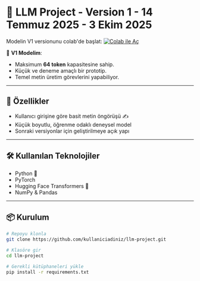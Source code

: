 # 🧠 LLM Project - Version 1 - 14 Temmuz 2025 - 3 Ekim 2025

 Modelin V1 versionunu colab'de başlat: 
 [![Colab ile Aç](https://colab.research.google.com/assets/colab-badge.svg)](https://colab.research.google.com/drive/18VKzIy39rldxmE8synfAf7qjmqs6r1NR?usp=sharing)

📌 **V1 Modelim**:  
- Maksimum **64 token** kapasitesine sahip.  
- Küçük ve deneme amaçlı bir prototip.  
- Temel metin üretim görevlerini yapabiliyor.
  
---

## 🚀 Özellikler
- Kullanıcı girişine göre basit metin öngörüşü ✍️
- Küçük boyutlu, öğrenme odaklı deneysel model  
- Sonraki versiyonlar için geliştirilmeye açık yapı  

---

## 🛠️ Kullanılan Teknolojiler
- Python 🐍
- PyTorch
- Hugging Face Transformers 🤗
- NumPy & Pandas

---

## 📦 Kurulum
```bash
# Repoyu klonla
git clone https://github.com/kullaniciadiniz/llm-project.git

# Klasöre gir
cd llm-project

# Gerekli kütüphaneleri yükle
pip install -r requirements.txt
